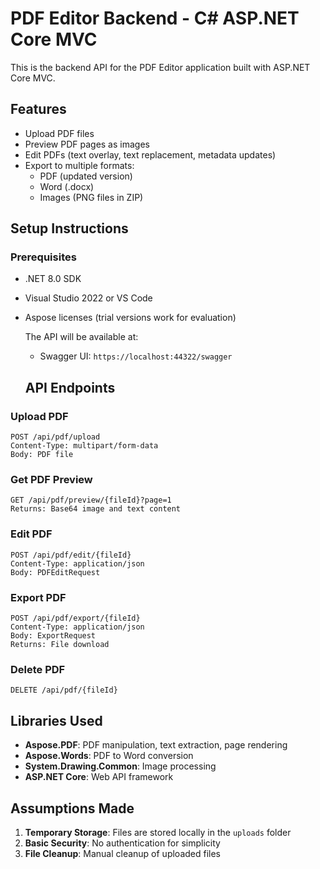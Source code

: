 # PDF Editor Backend - C# ASP.NET Core MVC

This is the backend API for the PDF Editor application built with ASP.NET Core MVC.

## Features

- Upload PDF files
- Preview PDF pages as images
- Edit PDFs (text overlay, text replacement, metadata updates)
- Export to multiple formats:
  - PDF (updated version)
  - Word (.docx)
  - Images (PNG files in ZIP)

## Setup Instructions

### Prerequisites

- .NET 8.0 SDK
- Visual Studio 2022 or VS Code
- Aspose licenses (trial versions work for evaluation)

   The API will be available at:
   - Swagger UI: `https://localhost:44322/swagger`

  ## API Endpoints

### Upload PDF
```
POST /api/pdf/upload
Content-Type: multipart/form-data
Body: PDF file
```

### Get PDF Preview
```
GET /api/pdf/preview/{fileId}?page=1
Returns: Base64 image and text content
```

### Edit PDF
```
POST /api/pdf/edit/{fileId}
Content-Type: application/json
Body: PDFEditRequest
```

### Export PDF
```
POST /api/pdf/export/{fileId}
Content-Type: application/json
Body: ExportRequest
Returns: File download
```

### Delete PDF
```
DELETE /api/pdf/{fileId}
```

## Libraries Used

- **Aspose.PDF**: PDF manipulation, text extraction, page rendering
- **Aspose.Words**: PDF to Word conversion
- **System.Drawing.Common**: Image processing
- **ASP.NET Core**: Web API framework

## Assumptions Made

1. **Temporary Storage**: Files are stored locally in the `uploads` folder
4. **Basic Security**: No authentication for simplicity
5. **File Cleanup**: Manual cleanup of uploaded files
